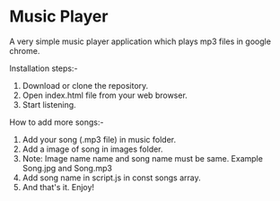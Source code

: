# Music Player
A very simple music player application which plays mp3 files in google chrome.

Installation steps:-

1. Download or clone the repository.
2. Open index.html file from your web browser.
3. Start listening.

How to add more songs:-

1. Add your song (.mp3 file) in music folder. 
2. Add a image of song in images folder.
3. Note: Image name name and song name must be same. Example Song.jpg and Song.mp3
4. Add song name in script.js in const songs array.
5. And that's it. Enjoy!
